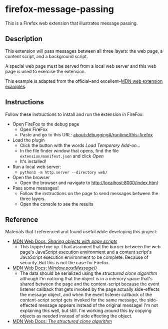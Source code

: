 # firefox-message-passing

This is a Firefox web extension that illustrates message passing.

## Description

This extension will pass messages between all three layers: the web page, a content script, and a background script.

A special web page must be served from a local web server and this web page is used to exercise the extension.

This example is adapted from the official–and excellent–[MDN web extension examples](https://github.com/mdn/webextensions-examples/tree/master/page-to-extension-messaging).  

## Instructions

Follow these instructions to install and run the extension in FireFox:

* Open FireFox to the debug page
    * Open FireFox
    * Paste and go to this URL: <about:debugging#/runtime/this-firefox>
* Load the plugin
    * Click the button with the words *Load Temporary Add-on…*
    * In the file finder window that opens, find the file `extension/manifest.json` and click *Open*
    * It's installed!
* Run a local web server:
    * `python3 -m http.server --directory web/`
* Open the browser
    * Open the browser and navigate to <http://localhost:8000/index.html>
* Pass some messages!
    * Follow the instructions on the page to send messages between the three layers.
    * Open the console to see the results

## Reference

Materials that I referenced and found useful while developing this project:

* [MDN Web Docs: *Sharing objects with page scripts*](https://developer.mozilla.org/en-US/docs/Mozilla/Add-ons/WebExtensions/Sharing_objects_with_page_scripts)
  * This tripped me up. I had assumed that the barrier between the web page's JavaScript execution environment and a
    content script's JavaScript execution environment to be complete. Because of security. But this is not the case for
    Firefox.
* [MDN Web Docs: *Window.postMessage()*](https://developer.mozilla.org/en-US/docs/Web/API/Window/postMessage)
  * The data should be serialized using the *structured clone algorithm* although I'm noticing that the object is in a
    memory space that's shared between the page and the content-script because the event listener callback that gets
    invoked by the page actually side-effects the message object, and when the event listener callback of the content-script
    script gets invoked for the same message, the side-effected message appears instead of the original message! I'm not
    explaining this well, but still. I'm working around this by copying objects as needed instead of side effecting the
    object.
* [MDN Web Docs: *The structured clone algorithm*](https://developer.mozilla.org/en-US/docs/Web/API/Web_Workers_API/Structured_clone_algorithm)
